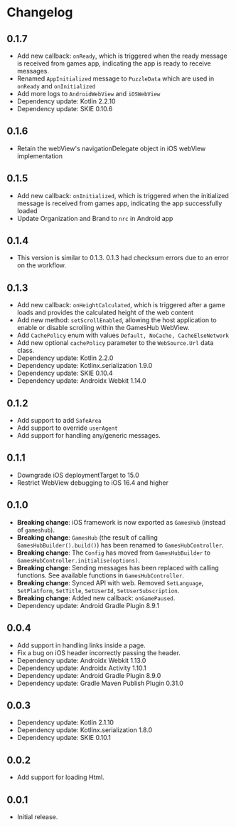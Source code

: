 # Changelog

## 0.1.7
- Add new callback: `onReady`, which is triggered when the ready message is received from games app, indicating the app is ready to receive messages.
- Renamed `AppInitialized` message to `PuzzleData` which are used in `onReady` and `onInitialized`
- Add more logs to `AndroidWebView` and `iOSWebView`
- Dependency update: Kotlin 2.2.10
- Dependency update: SKIE 0.10.6

## 0.1.6
- Retain the webView's navigationDelegate object in iOS webView implementation

## 0.1.5
- Add new callback: `onInitialized`, which is triggered when the initialized message is received from games app, indicating the app successfully loaded
- Update Organization and Brand to `nrc` in Android app

## 0.1.4
- This version is similar to 0.1.3. 0.1.3 had checksum errors due to an error on the workflow.

## 0.1.3
- Add new callback: `onHeightCalculated`, which is triggered after a game loads and provides the calculated height of the web content
- Add new method: `setScrollEnabled`, allowing the host application to enable or disable scrolling within the GamesHub WebView.
- Add `CachePolicy` enum with values `Default, NoCache, CacheElseNetwork`
- Add new optional `cachePolicy` parameter to the `WebSource.Url` data class.
- Dependency update: Kotlin 2.2.0
- Dependency update: Kotlinx.serialization 1.9.0
- Dependency update: SKIE 0.10.4
- Dependency update: Androidx Webkit 1.14.0

## 0.1.2
- Add support to add `SafeArea`
- Add support to override `userAgent`
- Add support for handling any/generic messages.

## 0.1.1
- Downgrade iOS deploymentTarget to 15.0
- Restrict WebView debugging to iOS 16.4 and higher

## 0.1.0
- **Breaking change**: iOS framework is now exported as `GamesHub` (instead of `gameshub`).
- **Breaking change**: `GamesHub` (the result of calling `GamesHubBuilder().build()`) has been renamed to `GamesHubController`.
- **Breaking change**: The `Config` has moved from `GamesHubBuilder` to `GamesHubController.initialise(options)`.
- **Breaking change**: Sending messages has been replaced with calling functions. See available functions in `GamesHubController`. 
- **Breaking change**: Synced API with web. Removed `SetLanguage`, `SetPlatform`, `SetTitle`, `SetUserId`, `SetUserSubscription`.
- **Breaking change**: Added new callback: `onGamePaused`.
- Dependency update: Android Gradle Plugin 8.9.1

## 0.0.4
- Add support in handling links inside a page.
- Fix a bug on iOS header incorrectly passing the header.
- Dependency update: Androidx Webkit 1.13.0
- Dependency update: Androidx Activity 1.10.1
- Dependency update: Android Gradle Plugin 8.9.0
- Dependency update: Gradle Maven Publish Plugin 0.31.0

## 0.0.3
- Dependency update: Kotlin 2.1.10
- Dependency update: Kotlinx.serialization 1.8.0
- Dependency update: SKIE 0.10.1

## 0.0.2
- Add support for loading Html.

## 0.0.1
- Initial release.
